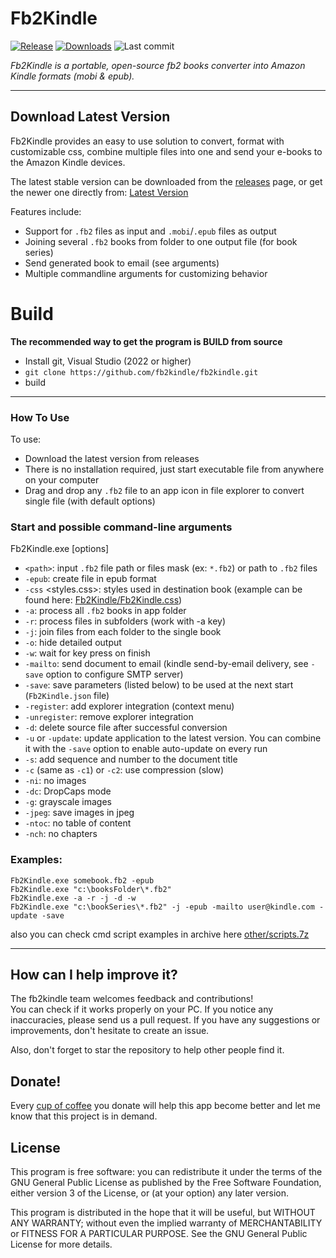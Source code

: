 # Fb2Kindle

[![Release](https://img.shields.io/github/v/release/fb2kindle/fb2kindle)](https://github.com/fb2kindle/fb2kindle/releases/latest)
[![Downloads](https://img.shields.io/github/downloads/fb2kindle/fb2kindle/total?color=ff4f42)](https://sergiye.github.io/github-release-stats/?username=fb2kindle&repository=fb2kindle&page=1&per_page=100)
![Last commit](https://img.shields.io/github/last-commit/fb2kindle/fb2kindle?color=00AD00)


*Fb2Kindle is a portable, open-source fb2 books converter into Amazon Kindle formats (mobi & epub).*

----

## Download Latest Version

Fb2Kindle provides an easy to use solution to convert, format with customizable css, combine multiple files into one and send your e-books to the Amazon Kindle devices.

The latest stable version can be downloaded from the [releases](https://github.com/fb2kindle/fb2kindle/releases) page, or get the newer one directly from:
[Latest Version](https://github.com/fb2kindle/fb2kindle/releases/latest)

Features include:

  * Support for `.fb2` files as input and `.mobi`/`.epub` files as output
  * Joining several `.fb2` books from folder to one output file (for book series)
  * Send generated book to email (see arguments)
  * Multiple commandline arguments for customizing behavior

# Build

**The recommended way to get the program is BUILD from source**
- Install git, Visual Studio (2022 or higher)
- `git clone https://github.com/fb2kindle/fb2kindle.git`
- build

----

### How To Use

To use:
  * Download the latest version from releases
  * There is no installation required, just start executable file from anywhere on your computer
  * Drag and drop any `.fb2` file to an app icon in file explorer to convert single file (with default options)


### Start and possible command-line arguments

  Fb2Kindle.exe [options]

  - `<path>`: input `.fb2` file path or files mask (ex: `*.fb2`) or path to `.fb2` files
  - `-epub`: create file in epub format
  - `-css` <styles.css>: styles used in destination book (example can be found here: [Fb2Kindle/Fb2Kindle.css](https://github.com/fb2kindle/fb2kindle/raw/master/Fb2Kindle/Fb2Kindle.css))
  - `-a`: process all `.fb2` books in app folder
  - `-r`: process files in subfolders (work with -a key)
  - `-j`: join files from each folder to the single book
  - `-o`: hide detailed output
  - `-w`: wait for key press on finish
  - `-mailto`: send document to email (kindle send-by-email delivery, see `-save` option to configure SMTP server)
  - `-save`: save parameters (listed below) to be used at the next start (`Fb2Kindle.json` file)
  - `-register`: add explorer integration (context menu)
  - `-unregister`: remove explorer integration
  - `-d`: delete source file after successful conversion
  - `-u` or `-update`: update application to the latest version. You can combine it with the `-save` option to enable auto-update on every run
  - `-s`: add sequence and number to the document title
  - `-c` (same as `-c1`) or `-c2`: use compression (slow)
  - `-ni`: no images
  - `-dc`: DropCaps mode
  - `-g`: grayscale images
  - `-jpeg`: save images in jpeg
  - `-ntoc`: no table of content
  - `-nch`: no chapters

### Examples:

    Fb2Kindle.exe somebook.fb2 -epub
    Fb2Kindle.exe "c:\booksFolder\*.fb2"
    Fb2Kindle.exe -a -r -j -d -w
    Fb2Kindle.exe "c:\bookSeries\*.fb2" -j -epub -mailto user@kindle.com -update -save

also you can check cmd script examples in archive here [other/scripts.7z](https://github.com/fb2kindle/fb2kindle/raw/master/other/scripts.7z)

----

## How can I help improve it?
The fb2kindle team welcomes feedback and contributions!<br/>
You can check if it works properly on your PC. If you notice any inaccuracies, please send us a pull request. If you have any suggestions or improvements, don't hesitate to create an issue.

Also, don't forget to star the repository to help other people find it.

## Donate!
Every [cup of coffee](https://patreon.com/SergiyE) you donate will help this app become better and let me know that this project is in demand.

## License

This program is free software: you can redistribute it under the terms of the GNU General Public License as published by the Free Software Foundation, either version 3 of the License, or (at your option) any later version.

This program is distributed in the hope that it will be useful, but WITHOUT ANY WARRANTY; without even the implied warranty of MERCHANTABILITY or FITNESS FOR A PARTICULAR PURPOSE.  See the GNU General Public License for more details.
